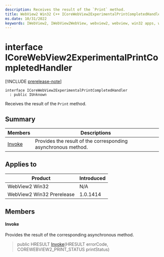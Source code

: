 ```yaml
---
description: Receives the result of the `Print` method.
title: WebView2 Win32 C++ ICoreWebView2ExperimentalPrintCompletedHandler
ms.date: 10/31/2022
keywords: IWebView2, IWebView2WebView, webview2, webview, win32 apps, win32, edge, ICoreWebView2, ICoreWebView2Controller, browser control, edge html, ICoreWebView2ExperimentalPrintCompletedHandler
---
```


# interface ICoreWebView2ExperimentalPrintCompletedHandler

[!INCLUDE [prerelease-note](../includes/prerelease-note.md)]

```
interface ICoreWebView2ExperimentalPrintCompletedHandler
  : public IUnknown
```

Receives the result of the `Print` method.

## Summary

 Members                        | Descriptions
--------------------------------|---------------------------------------------
[Invoke](#invoke) | Provides the result of the corresponding asynchronous method.

## Applies to

Product                         | Introduced
--------------------------------|---------------------------------------------
WebView2 Win32            |    N/A
WebView2 Win32 Prerelease |    1.0.1414

## Members

#### Invoke

Provides the result of the corresponding asynchronous method.

> public HRESULT [Invoke](#invoke)(HRESULT errorCode, COREWEBVIEW2_PRINT_STATUS printStatus)

